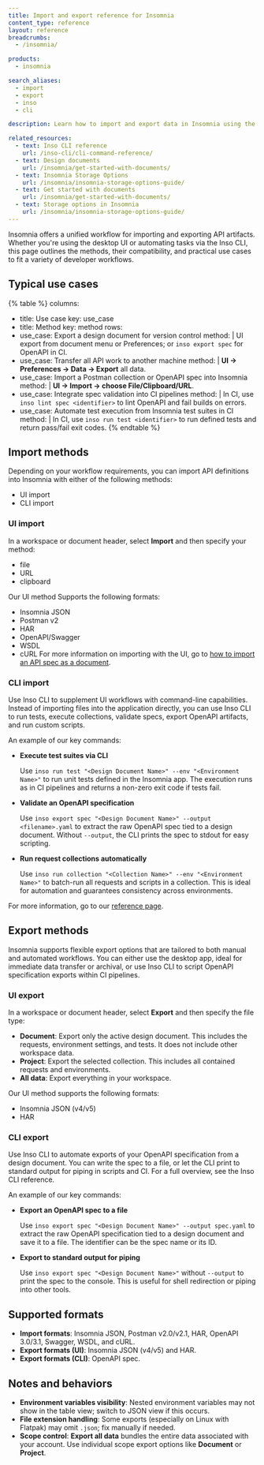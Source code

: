 ```yaml
---
title: Import and export reference for Insomnia
content_type: reference
layout: reference
breadcrumbs:
  - /insomnia/

products:
  - insomnia

search_aliases:
  - import
  - export
  - inso
  - cli

description: Learn how to import and export data in Insomnia using the UI and the Inso CLI, and which formats are supported.

related_resources:
  - text: Inso CLI reference
    url: /inso-cli/cli-command-reference/
  - text: Design documents
    url: /insomnia/get-started-with-documents/
  - text: Insomnia Storage Options
    url: /insomnia/insomnia-storage-options-guide/
  - text: Get started with documents
    url: /insomnia/get-started-with-documents/
  - text: Storage options in Insomnia
    url: /insomnia/insomnia-storage-options-guide/
---
```


Insomnia offers a unified workflow for importing and exporting API artifacts. Whether you're using the desktop UI or automating tasks via the Inso CLI, this page outlines the methods, their compatibility, and practical use cases to fit a variety of developer workflows.

## Typical use cases

<!-- vale off -->
{% table %}
columns:
  - title: Use case
    key: use_case
  - title: Method
    key: method
rows:
  - use_case: Export a design document for version control
    method: |
      UI export from document menu or Preferences; or `inso export spec` for OpenAPI in CI.
  - use_case: Transfer all API work to another machine
    method: |
      **UI → Preferences → Data → Export** all data.
  - use_case: Import a Postman collection or OpenAPI spec into Insomnia
    method: |
      **UI → Import → choose File/Clipboard/URL**.
  - use_case: Integrate spec validation into CI pipelines
    method: |
      In CI, use `inso lint spec <identifier>` to lint OpenAPI and fail builds on errors.
  - use_case: Automate test execution from Insomnia test suites in CI
    method: |
      In CI, use `inso run test <identifier>` to run defined tests and return pass/fail exit codes.
{% endtable %}
<!-- vale on -->

## Import methods

Depending on your workflow requirements, you can import API definitions into Insomnia with either of the following methods:
- UI import
- CLI import

### UI import
In a workspace or document header, select **Import** and then specify your method:
- file
- URL
- clipboard

Our UI method Supports the following formats:
- Insomnia JSON
- Postman v2
- HAR
- OpenAPI/Swagger
- WSDL
- cURL
For more information on importing with the UI, go to [how to import an API spec as a document](/how-to/import-an-api-spec-as-a-document/).

### CLI import
Use Inso CLI to supplement UI workflows with command-line capabilities. Instead of importing files into the application directly, you can use Inso CLI to run tests, execute collections, validate specs, export OpenAPI artifacts, and run custom scripts.

An example of our key commands:
* **Execute test suites via CLI**

  Use `inso run test "<Design Document Name>" --env "<Environment Name>"` to run unit tests defined in the Insomnia app. The execution runs as in CI pipelines and returns a non-zero exit code if tests fail.
* **Validate an OpenAPI specification**

  Use `inso export spec "<Design Document Name>" --output <filename>.yaml` to extract the raw OpenAPI spec tied to a design document. Without `--output`, the CLI prints the spec to stdout for easy scripting.
* **Run request collections automatically**

  Use `inso run collection "<Collection Name>" --env "<Environment Name>"` to batch-run all requests and scripts in a collection. This is ideal for automation and guarantees consistency across environments.

For more information, go to our [reference page](/inso-cli/).

## Export methods

Insomnia supports flexible export options that are tailored to both manual and automated workflows. You can either use the desktop app, ideal for immediate data transfer or archival, or use Inso CLI to script OpenAPI specification exports within CI pipelines.

### UI export
In a workspace or document header, select **Export**  and then specify the file type:
- **Document**: Export only the active design document. This includes the requests, environment settings, and tests. It does not include other workspace data.
- **Project**: Export the selected collection. This includes all contained requests and environments.
- **All data**: Export everything in your workspace.

Our UI method supports the following formats:
- Insomnia JSON (v4/v5)
- HAR

### CLI export
Use Inso CLI to automate exports of your OpenAPI specification from a design document. You can write the spec to a file, or let the CLI print to standard output for piping in scripts and CI. For a full overview, see the Inso CLI reference.

An example of our key commands:
* **Export an OpenAPI spec to a file**
  
  Use `inso export spec "<Design Document Name>" --output spec.yaml` to extract the raw OpenAPI specification tied to a design document and save it to a file. The identifier can be the spec name or its ID.

* **Export to standard output for piping**
  
  Use `inso export spec "<Design Document Name>"` without `--output` to print the spec to the console. This is useful for shell redirection or piping into other tools. 

## Supported formats

- **Import formats**: Insomnia JSON, Postman v2.0/v2.1, HAR, OpenAPI 3.0/3.1, Swagger, WSDL, and cURL.
- **Export formats (UI)**: Insomnia JSON (v4/v5) and  HAR.
- **Export formats (CLI)**: OpenAPI spec.

## Notes and behaviors

- **Environment variables visibility**: Nested environment variables may not show in the table view; switch to JSON view if this occurs.
- **File extension handling**: Some exports (especially on Linux with Flatpak) may omit `.json`; fix manually if needed.
- **Scope control**: **Export all data** bundles the entire data associated with your account. Use individual scope export options like **Document** or **Project**.
